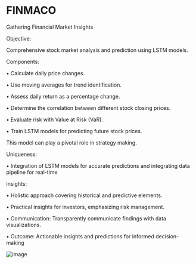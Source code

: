 # FINMACO
Gathering Financial Market Insights

Objective: 

Comprehensive stock market analysis and prediction using LSTM models.

Components:

• Calculate daily price changes.

• Use moving averages for trend identification.

• Assess daily return as a percentage change. 

• Determine the correlation between different stock closing prices. 

• Evaluate risk with Value at Risk (VaR).

• Train LSTM models for predicting future stock prices.

This model can play a pivotal role in strategy making.

Uniqueness:

• Integration of LSTM models for accurate predictions and integrating data pipeline for real-time

insights: 

• Holistic approach covering historical and predictive elements.

• Practical insights for investors, emphasizing risk management.

• Communication: Transparently communicate findings with data visualizations.

• Outcome: Actionable insights and predictions for informed decision-making

![image](https://github.com/Vanshita2611/FINMACO/assets/84024713/70ede411-6034-4cd9-90ff-2aea26b57c55)

